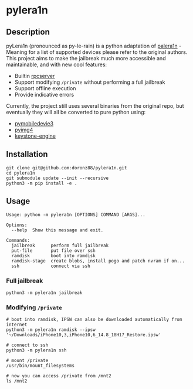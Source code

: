 # pylera1n

## Description

pyLera1n (pronounced as py-le-rain) is a python adaptation of [palera1n](https://github.com/palera1n/palera1n) - Meaning
for a list of supported devices please refer to the original authors. This project aims to make the jailbreak much more
accessible and maintainable, and with new cool features:

- Builtin [rpcserver](https://github.com/doronz88/rpc-project)
- Support modifying `/private` without performing a full jailbreak
- Support offline execution
- Provide indicative errors

Currently, the project still uses several binaries from the original repo, but eventually they will all be converted to
pure python using:

- [pymobiledevie3](https://github.com/doronz88/pymobiledevice3)
- [pyimg4](https://github.com/m1stadev/PyIMG4)
- [keystone-engine](https://www.keystone-engine.org/)

## Installation

```shell
git clone git@github.com:doronz88/pylera1n.git
cd pylera1n
git submodule update --init --recursive
python3 -m pip install -e .
```

## Usage

```
Usage: python -m pylera1n [OPTIONS] COMMAND [ARGS]...

Options:
  --help  Show this message and exit.

Commands:
  jailbreak      perform full jailbreak
  put-file       put file over ssh
  ramdisk        boot into ramdisk
  ramdisk-stage  create blobs, install pogo and patch nvram if on...
  ssh            connect via ssh
```

### Full jailbreak

```shell
python3 -m pylera1n jailbreak
```

### Modifying `/private`

```shell
# boot into ramdisk, IPSW can also be downloaded automatically from internet
python3 -m pylera1n ramdisk --ipsw '~/Downloads/iPhone10,3,iPhone10,6_14.8_18H17_Restore.ipsw'

# connect to ssh
python3 -m pylera1n ssh

# mount /private
/usr/bin/mount_filesystems

# now you can access /private from /mnt2
ls /mnt2
```
